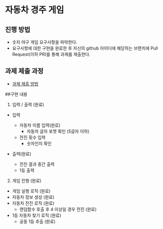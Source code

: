 # 자동차 경주 게임
## 진행 방법
* 숫자 야구 게임 요구사항을 파악한다.
* 요구사항에 대한 구현을 완료한 후 자신의 github 아이디에 해당하는 브랜치에 Pull Request(이하 PR)를 통해 과제를 제출한다.

## 과제 제출 과정
* [과제 제출 방법](https://github.com/next-step/nextstep-docs/tree/master/precourse)


##구현 내용
1. 입력 / 출력 (완료)
- 입력
  - 자동차 이름 입력(완료)
    - 자동차 글자 포멧 확인 (5글자 이하)
  - 전진 횟수 입력
    - 숫자인지 확인
    
- 출력(완료)
  - 전진 결과 중간 출력
  - 1등 출력
    
2. 게임 진행 (완료)
- 게임 실행 로직 (완료)
- 자동차 정보 생성 (완료)
- 자동차 전진 로직 (완료)
  - 랜덤함수 호출 후 4 이상일 경우 전진 (완료)
- 1등 자동차 찾기 로직 (완료)
  - 공동 1등 추출  (완료)

